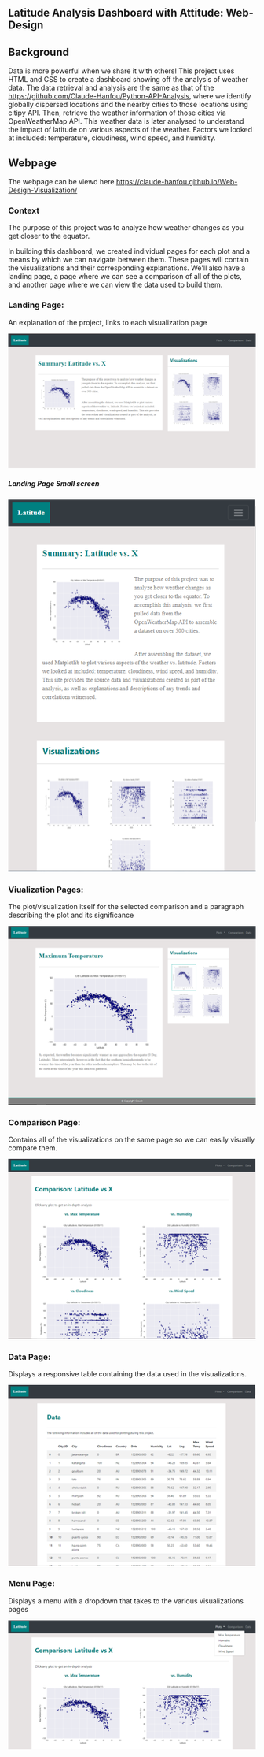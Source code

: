 ## Latitude Analysis Dashboard with Attitude: Web-Design

## Background
Data is more powerful when we share it with others! This project uses HTML and CSS to create a dashboard showing off the analysis of weather data. The data retrieval and analysis are the same as that of the https://github.com/Claude-Hanfou/Python-API-Analysis, where we identify globally dispersed locations and the nearby cities to those locations using citipy API. Then, retrieve the weather information of those cities via OpenWeatherMap API. This weather data is later analysed to understand the impact of latitude on various aspects of the weather. Factors we looked at included: temperature, cloudiness, wind speed, and humidity.

## Webpage
The webpage can be viewd here https://claude-hanfou.github.io/Web-Design-Visualization/

### Context 
The purpose of this project was to analyze how weather changes as you get closer to the equator.

In building this dashboard, we created individual pages for each plot and a means by which we can navigate between them. These pages will contain the visualizations and their corresponding explanations. We'll also have a landing page, a page where we can see a comparison of all of the plots, and another page where we can view the data used to build them.

### Landing Page:
An explanation of the project, links to each visualization page

![alt text](https://github.com/Claude-Hanfou/Web-Design-Visualization/blob/main/Images/Landing%20lg.PNG "Landing Page")

##### Landing Page Small screen
![alt text](https://github.com/Claude-Hanfou/Web-Design-Visualization/blob/main/Images/Landing%20sm.PNG "Landing Page")

### Viualization Pages:
The plot/visualization itself for the selected comparison and a paragraph describing the plot and its significance

![alt text](https://github.com/Claude-Hanfou/Web-Design-Visualization/blob/main/Images/Visualisation%20lg.PNG "Visualization Page")

### Comparison Page:
Contains all of the visualizations on the same page so we can easily visually compare them.

![alt text](https://github.com/Claude-Hanfou/Web-Design-Visualization/blob/main/Images/Comparison%20lg.PNG "Comparison Page")


### Data Page:
Displays a responsive table containing the data used in the visualizations.

![alt text](https://github.com/Claude-Hanfou/Web-Design-Visualization/blob/main/Images/Data%20lg.PNG "Data Page")

### Menu Page:
Displays a menu with a dropdown that takes to the various visualizations pages

![alt text](https://github.com/Claude-Hanfou/Web-Design-Visualization/blob/main/Images/Menu%20lg.PNG "Menu")

